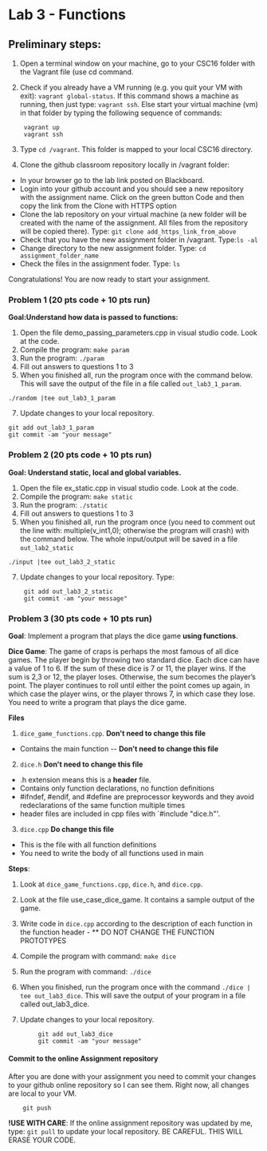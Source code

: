 # Lab 3 - Functions 

## Preliminary steps: 

1. Open a terminal window on your machine, go to your CSC16 folder with the Vagrant file (use cd command.
2. Check if you already have a VM running (e.g. you quit your VM with exit): `vagrant global-status`. If this command shows a machine as running, then just type: `vagrant ssh`. Else start your virtual machine (vm) in that folder by typing the following sequence of commands: 

		vagrant up
		vagrant ssh 

2. Type `cd /vagrant`. This folder is mapped to your local CSC16 directory.

3. Clone the github classroom repository locally in /vagrant folder:
	
  - In your browser go to the lab link posted on Blackboard.
  - Login into your github account and you should see a new repository with 
the assignment name. Click on the green button Code and then copy the link from the Clone with HTTPS option
  - Clone the lab repository on your virtual machine (a new folder will be created with the name of the assignment. All files from the repository will be copied there). Type: `git clone add_https_link_from_above`
  - Check that you have the new assignment folder in /vagrant. Type:`ls -al`
  - Change directory to the new assignment folder. Type: `cd assignment_folder_name`
  - Check the files in the assignment foder. Type: `ls`
		
Congratulations! You are now ready to start your assignment.

### Problem 1  (20 pts code + 10 pts run)

**Goal:Understand how data is passed to functions:**

  1. Open the file demo_passing_parameters.cpp in visual studio code. Look at the code. 
  2. Compile the program: `make param`
  3. Run the program: `./param`
  4. Fill out answers to questions 1 to 3
  6. When you finished all, run the program once with the command below. This will save the output of the file in a file called `out_lab3_1_param`.
		
	./random |tee out_lab3_1_param
  7. Update changes to your local repository. 

	git add out_lab3_1_param
	git commit -am "your message"

### Problem 2 (20 pts code + 10 pts run)

**Goal: Understand static, local and global variables.**
   1. Open the file ex_static.cpp in visual studio code. Look at the code.
   2. Compile the program: `make static` 
   3. Run the program: `./static`
   4. Fill out answers to questions 1 to 3
   6. When you finished all, run the program once (you need to comment out the line with:  multiple(v_int1,0); otherwise the program will crash) with the command below. The whole input/output will be saved in a file `out_lab2_static`
		
	./input |tee out_lab3_2_static
7. Update changes to your local repository.  Type:
  		 
		git add out_lab3_2_static
		git commit -am "your message" 


### Problem 3 (30 pts code + 10 pts run)

**Goal**: Implement a program that plays the dice game **using functions**.

**Dice Game**: The game of craps is perhaps the most famous of all dice games. The player begin by throwing two standard dice. Each dice can have a value of 1 to 6. If the sum of these dice is 7 or 11, the player wins. If the sum is 2,3 or 12, the player loses. Otherwise, the sum becomes the player’s point. The player continues to roll until either the point comes up again, in which case the player wins, or the player throws 7, in which case they lose. You need to write a program that plays the dice game. 

**Files** 

1. `dice_game_functions.cpp`. **Don't need to change this file**
  - Contains the main function -- **Don't need to change this file**
2. `dice.h` **Don't need to change this file**
  - .h extension means this is a **header** file.
  - Contains only function declarations, no function definitions
  - #ifndef, #endif, and #define are preprocessor keywords and they avoid redeclarations of the same function multiple times
  - header files are included in cpp files with `#include "dice.h"'. 
3. `dice.cpp` **Do change this file**
  - This is the file with all function definitions
  - You need to write the body of all functions used in main
  
**Steps**:
1. Look at `dice_game_functions.cpp`, `dice.h`, and `dice.cpp`.
2. Look at the file use_case_dice_game. It contains a sample output of the game. 
3. Write code in `dice.cpp` according to the description of each function in the function header - ** DO NOT CHANGE THE FUNCTION PROTOTYPES
4. Compile the program with command: `make dice`
5. Run the program with command: `./dice`
6. When you finished, run the program once with the command `./dice | tee out_lab3_dice`. This will save the output 
of your program in a file called out_lab3_dice.  
7. Update changes to your local repository. 
			
			git add out_lab3_dice
			git commit -am "your message"

	
#### Commit to the online Assignment repository 

After you are done with your assignment you need to commit your changes to your github online repository so I can see them. Right now, all changes are local to your VM. 
	
		git push


**!USE WITH CARE**: If the online assignment repository was updated by me, type: `git pull` to update your local repository. BE CAREFUL. THIS WILL ERASE YOUR CODE. 






